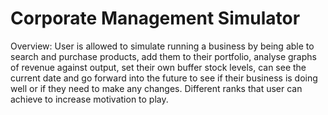 # Corporate Management Simulator

Overview:
User is allowed to simulate running a business by being able to search and purchase products, add them to their portfolio,
analyse graphs of revenue against output, set their own buffer stock levels, can see the current date and go forward into 
the future to see if their business is doing well or if they need to make any changes. Different ranks that user can achieve 
to increase motivation to play.

